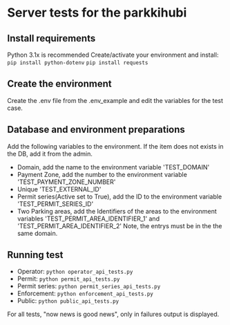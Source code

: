 # Server tests for the parkkihubi 

## Install requirements
Python 3.1x is recommended
Create/activate your environment and install: 
`pip install python-dotenv`
`pip install requests`

## Create the environment
Create the .env file from the .env_example and edit the variables for the test case.

## Database and environment preparations
Add the following variables to the environment. If the item does not exists in the DB, add it from the admin.
* Domain, add the name to the environment variable 'TEST_DOMAIN'
* Payment Zone, add the number to the environment variable 'TEST_PAYMENT_ZONE_NUMBER'
* Unique 'TEST_EXTERNAL_ID'
* Permit series(Active set to True), add the ID to the environment variable 'TEST_PERMIT_SERIES_ID'
* Two Parking areas, add the Identifiers of the areas to the environment variables 'TEST_PERMIT_AREA_IDENTIFIER_1' and 'TEST_PERMIT_AREA_IDENTIFIER_2'
Note, the entrys must be in the the same domain.


## Running test
* Operator: `python operator_api_tests.py`
* Permit: `python permit_api_tests.py`
* Permit series: `python permit_series_api_tests.py`
* Enforcement: `python enforcement_api_tests.py`
* Public: `python public_api_tests.py`

For all tests, "now news is good news", only in failures output is displayed.

